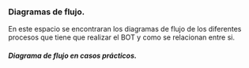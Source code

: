### Diagramas de flujo.
En este espacio se encontraran los diagramas de flujo de los diferentes procesos que tiene que realizar el BOT y como se relacionan entre si.
##### Diagrama de flujo en casos prácticos. 